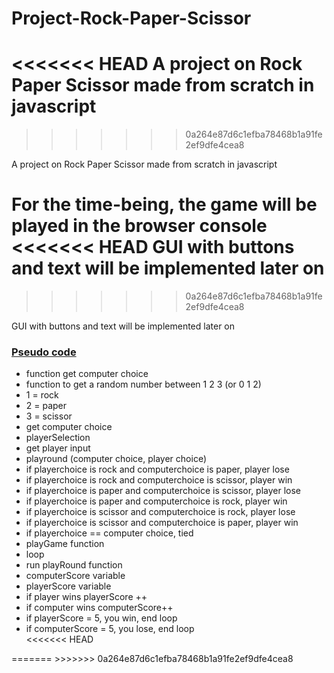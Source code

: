 # Project-Rock-Paper-Scissor
<<<<<<< HEAD
A project on Rock Paper Scissor made from scratch in javascript
=======
>>>>>>> 0a264e87d6c1efba78468b1a91fe2ef9dfe4cea8

<p> A project on Rock Paper Scissor made from scratch in javascript

For the time-being, the game will be played in the browser console
<<<<<<< HEAD
GUI with buttons and text will be implemented later on 
=======
>>>>>>> 0a264e87d6c1efba78468b1a91fe2ef9dfe4cea8

GUI with buttons and text will be implemented later on </p>

### <ins>Pseudo code</ins>
<ul>
<li>function get computer choice </li>

<li>function to get a random number between 1 2 3 (or 0 1 2)</li>

<li>1 = rock</li>

<li>2 = paper</li>

<li>3 = scissor</li>

<li>get computer choice</li>

<li>playerSelection</li>

<li>get player input</li>

<li>playround (computer choice, player choice)</li>

<li>if playerchoice is rock and computerchoice is paper, player lose</li>

<li>if playerchoice is rock and computerchoice is scissor, player win</li>

<li>if playerchoice is paper and computerchoice is scissor, player lose</li>

<li>if playerchoice is paper and computerchoice is rock, player win</li>

<li>if playerchoice is scissor and computerchoice is rock, player lose</li>

<li>if playerchoice is scissor and computerchoice is paper, player win</li>

<li>if playerchoice == computer choice, tied</li>

<li>playGame function</li>

<li>loop</li>

<li>run playRound function</li>

<li>computerScore variable</li>

<li>playerScore variable</li>

<li>if player wins playerScore ++</li>

<li>if computer wins computerScore++</li>

<li>if playerScore = 5, you win, end loop</li>

<li>if computerScore = 5, you lose, end loop</li>
<<<<<<< HEAD
</ul>
=======
</ul>
>>>>>>> 0a264e87d6c1efba78468b1a91fe2ef9dfe4cea8
